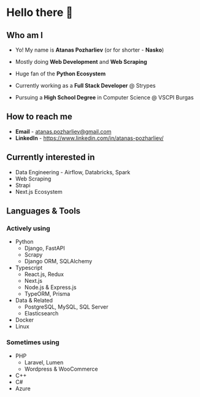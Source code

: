 # Hello there 👋
## Who am I

- Yo! My name is __Atanas Pozharliev__ (or for shorter - __Nasko__)

- Mostly doing __Web Development__ and __Web Scraping__

- Huge fan of the __Python Ecosystem__

- Currently working as a __Full Stack Developer__ @ Strypes

- Pursuing a __High School Degree__  in Computer Science @ VSCPI Burgas

## How to reach me

- __Email__ - atanas.pozharliev@gmail.com
- __LinkedIn__ - https://www.linkedin.com/in/atanas-pozharliev/

## Currently interested in
- Data Engineering - Airflow, Databricks, Spark
- Web Scraping
- Strapi 
- Next.js Ecosystem

## Languages & Tools
### Actively using

- Python 
   - Django, FastAPI
   - Scrapy
   - Django ORM, SQLAlchemy
- Typescript
   - React.js, Redux
   - Next.js 
   - Node.js & Express.js
   - TypeORM, Prisma
- Data & Related
   - PostgreSQL, MySQL, SQL Server
   - Elasticsearch
- Docker
- Linux

### Sometimes using
- PHP 
   - Laravel, Lumen
   - Wordpress & WooCommerce
- C++
- C#
- Azure
